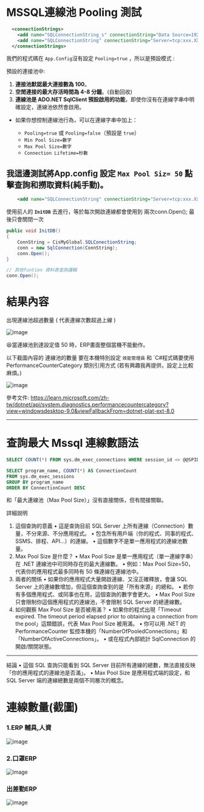 # MSSQL連線池 Pooling 測試

```xml
  <connectionStrings>
    <add name="SQLConnectionString_s" connectionString="Data Source=192.168.3.115;Initial Catalog=erp_dbSQL;User ID=diyiuser;Password=xxxxxxxxx" providerName="System.Data.SqlClient" />
    <add name="SQLConnectionString" connectionString="Server=tcp:xxx.XXX.xxx.x,11433;Initial Catalog=erp_dbSQL;Persist Security Info=False;User ID=xxxxxx;Password=xxxxxxxx;MultipleActiveResultSets=False;Encrypt=true ;TrustServerCertificate=true;Connection Timeout=350;" />
  </connectionStrings>
```

我們的程式碼在 `App.Config`沒有設定 `Pooling=true` ，所以是預設模式 : 

預設的連接池中:

1. **連接池默認最大連接數為 100**。
2. **空閒連接的最大存活時間為 4-8 分鐘**。(自動回收)
3. **連線池是 ADO.NET SqlClient 預設啟用的功能**，即使你沒有在連線字串中明確設定，連線池依然會啟用。

- 如果你想控制連線池行為，可以在連線字串中加上：

  - `Pooling=true` 或 `Pooling=false`（預設是 `true`）
  - `Min Pool Size=數字`
  - `Max Pool Size=數字`
  - `Connection Lifetime=秒數`


## 我這邊測試將App.config 設定 `Max Pool Siz= 50` 點擊查詢和撈取資料(純手動)。

```xml
    <add name="SQLConnectionString" connectionString="Server=tcp:xxx.XXX.xxx.x,11433;Initial Catalog=erp_dbSQL;Persist Security Info=False;User ID=xxxxxx;Password=xxxxxxxx;MultipleActiveResultSets=False;Encrypt=true ;TrustServerCertificate=true;Connection Timeout=350 Timeout=10 ;Pooling=true;Min Pool Size = 5;Max Pool Size=50;" />;"

```

使用前人的 **`InitDB`** 去進行，等於每次開啟連線都會使用到 兩次conn.Open(); 最後只會關閉一次
```C#
public void InitDB()
{
    ConnString = CisMyGlobal.SQLConectionString;
    conn = new SqlConnection(ConnString);
    conn.Open();
}

// 其他funtion 資料表查詢邏輯
conn.Open();

```

# 結果內容

出現連線池超過數量 ( 代表連線次數超過上線 )

![image](https://github.com/user-attachments/assets/b2509f9e-5253-4160-a0e8-895d9366762d)

😆當連線池到達設定值 50 時，ERP畫面整個當機不能動作。

以下截圖內容的 連線池的數量 要在本機特別設定 `效能管理員` 和 `C#程式碼要使用PerformanceCounterCategory 類別引用方式 (若有興趣我再提供，設定上比較麻煩。)

![image](https://github.com/user-attachments/assets/1a874389-8f22-4f01-a250-f912ed755acb)

參考文件:
https://learn.microsoft.com/zh-tw/dotnet/api/system.diagnostics.performancecountercategory?view=windowsdesktop-9.0&viewFallbackFrom=dotnet-plat-ext-8.0

---

# 查詢最大 Mssql 連線數語法 

```SQL
SELECT COUNT(*) FROM sys.dm_exec_connections WHERE session_id <> @@SPID
```

```SQL
SELECT program_name, COUNT(*) AS ConnectionCount
FROM sys.dm_exec_sessions
GROUP BY program_name
ORDER BY ConnectionCount DESC
```


和「最大連線池（Max Pool Size）」沒有直接關係，但有間接關聯。

詳細說明
1. 這個查詢的意義
•	這是查詢目前 SQL Server 上所有連線（Connection）數量，不分來源、不分應用程式。
•	包含所有用戶端（你的程式、同事的程式、SSMS、排程、API...）的連線。
•	這個數字不是單一應用程式的連線池數量。
2. Max Pool Size 是什麼？
•	Max Pool Size 是單一應用程式（單一連線字串）在 .NET 連線池中可同時存在的最大連線數。
•	例如：Max Pool Size=50，代表你的應用程式最多同時有 50 條連線在連線池中。
3. 兩者的關係
•	如果你的應用程式大量開啟連線、又沒正確釋放，會讓 SQL Server 上的連線數增加，但這個查詢查到的是「所有來源」的總和。
•	若你有多個應用程式、或同事也在用，這個查詢的數字會更大。
•	Max Pool Size 只會限制你這個應用程式的連線池，不會限制 SQL Server 的總連線數。
4. 如何觀察 Max Pool Size 是否被用滿？
•	如果你的程式出現「Timeout expired. The timeout period elapsed prior to obtaining a connection from the pool」這類錯誤，代表 Max Pool Size 被用滿。
•	你可以用 .NET 的 PerformanceCounter 監控本機的「NumberOfPooledConnections」和「NumberOfActiveConnections」。
•	或在程式內部統計 SqlConnection 的開啟/關閉狀態。

---
結論
•	這個 SQL 查詢只能看到 SQL Server 目前所有連線的總數，無法直接反映「你的應用程式的連線池是否滿」。
•	Max Pool Size 是應用程式端的設定，和 SQL Server 端的連線總數是兩個不同層次的概念。

# 連線數量(截圖)

### 1.ERP 輔具,人資

![image](https://github.com/user-attachments/assets/155db8f4-4bfc-4d55-957f-d9a01009be44)

### 2.口罩ERP
![image](https://github.com/user-attachments/assets/10184739-53c1-466e-968a-6874de236ee9)

### 出差勤ERP
![image](https://github.com/user-attachments/assets/0bc4f88d-29b2-49c8-9161-aa33e7a00e9a)


